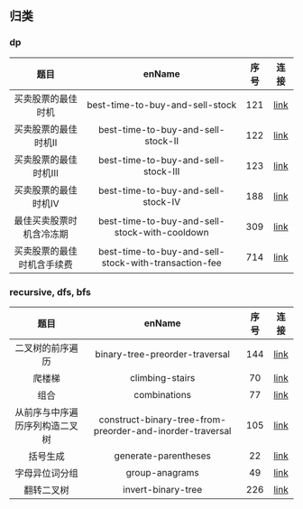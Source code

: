 ## 归类

### dp

| 题目 | enName | 序号 | 连接 |
| :---: | :---: | :---: | :---: |
| 买卖股票的最佳时机 | best-time-to-buy-and-sell-stock | 121 | [link](https://leetcode-cn.com/problems/best-time-to-buy-and-sell-stock/) |
| 买卖股票的最佳时机II | best-time-to-buy-and-sell-stock-II | 122 | [link](https://leetcode-cn.com/problems/best-time-to-buy-and-sell-stock-ii/) |
| 买卖股票的最佳时机III | best-time-to-buy-and-sell-stock-III | 123 | [link](https://leetcode-cn.com/problems/best-time-to-buy-and-sell-stock-iii/) |
| 买卖股票的最佳时机IV | best-time-to-buy-and-sell-stock-IV | 188 | [link](https://leetcode-cn.com/problems/best-time-to-buy-and-sell-stock-iv/) |
| 最佳买卖股票时机含冷冻期 | best-time-to-buy-and-sell-stock-with-cooldown | 309 | [link](https://leetcode-cn.com/problems/best-time-to-buy-and-sell-stock-with-cooldown/) |
| 买卖股票的最佳时机含手续费 | best-time-to-buy-and-sell-stock-with-transaction-fee | 714 | [link](https://leetcode-cn.com/problems/best-time-to-buy-and-sell-stock-with-transaction-fee/) |



### recursive, dfs, bfs
| 题目 | enName | 序号 | 连接 |
| :---: | :---: | :---: | :---: |
| 二叉树的前序遍历 | binary-tree-preorder-traversal | 144 | [link](https://leetcode-cn.com/problems/binary-tree-preorder-traversal/)|
| 爬楼梯 | climbing-stairs | 70 | [link](https://leetcode-cn.com/problems/climbing-stairs/)|
| 组合 | combinations | 77 | [link](https://leetcode-cn.com/problems/combinations/)|
| 从前序与中序遍历序列构造二叉树 | construct-binary-tree-from-preorder-and-inorder-traversal | 105 | [link](https://leetcode-cn.com/problems/construct-binary-tree-from-preorder-and-inorder-traversal/)|
| 括号生成 | generate-parentheses | 22 | [link](https://leetcode-cn.com/problems/generate-parentheses/)|
| 字母异位词分组 | group-anagrams | 49 | [link](https://leetcode-cn.com/problems/group-anagrams/)|
| 翻转二叉树 | invert-binary-tree | 226 | [link](https://leetcode-cn.com/problems/invert-binary-tree/description/)|

